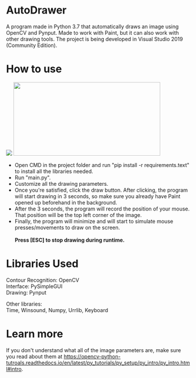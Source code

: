 # AutoDrawer
A program made in Python 3.7 that automatically draws an image using OpenCV and Pynput. Made to work with Paint, but it can also work with other drawing tools. The project is being developed in Visual Studio 2019 (Community Edition).

# How to use
<img src="https://github.com/GustavoMuller2019/AutoDrawer/blob/master/examples/interfaceExample.png?raw=true">
<img width="400" height="200" src="https://github.com/GustavoMuller2019/AutoDrawer/blob/master/examples/example.png?raw=true">

* Open CMD in the project folder and run "pip install -r requirements.text" to install all the libraries needed.<br>
* Run "main.py".<br>
* Customize all the drawing parameters.<br>
* Once you're satisfied, click the draw button. After clicking, the program will start drawing in 3 seconds, so make sure you already have Paint opened up beforehand in the background.<br>
* After the 3 seconds, the program will record the position of your mouse. That position will be the top left corner of the image.<br>
* Finally, the program will minimize and will start to simulate mouse presses/movements to draw on the screen.<br>
<br><b>Press [ESC] to stop drawing during runtime.</b>

# Libraries Used
Contour Recognition: OpenCV<br>
Interface: PySimpleGUI<br>
Drawing: Pynput<br>

Other libraries:<br>
Time, Winsound, Numpy, Urrlib, Keyboard

# Learn more
If you don't understand what all of the image parameters are, make sure you read about them at https://opencv-python-tutroals.readthedocs.io/en/latest/py_tutorials/py_setup/py_intro/py_intro.html#intro.
